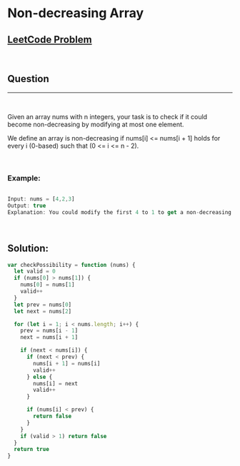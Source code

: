 # Non-decreasing Array

[1]: https://leetcode.com/problems/non-decreasing-array/

## [LeetCode Problem][1]

&nbsp;

## Question

---

&nbsp;

Given an array nums with n integers, your task is to check if it could become non-decreasing by modifying at most one element.

We define an array is non-decreasing if nums[i] <= nums[i + 1] holds for every i (0-based) such that (0 <= i <= n - 2).

&nbsp;

### **Example:**

<!-- code below -->

```javascript

Input: nums = [4,2,3]
Output: true
Explanation: You could modify the first 4 to 1 to get a non-decreasing array.

```

&nbsp;

## **Solution:**

<!-- code below -->

```javascript
var checkPossibility = function (nums) {
  let valid = 0
  if (nums[0] > nums[1]) {
    nums[0] = nums[1]
    valid++
  }
  let prev = nums[0]
  let next = nums[2]

  for (let i = 1; i < nums.length; i++) {
    prev = nums[i - 1]
    next = nums[i + 1]

    if (next < nums[i]) {
      if (next < prev) {
        nums[i + 1] = nums[i]
        valid++
      } else {
        nums[i] = next
        valid++
      }

      if (nums[i] < prev) {
        return false
      }
    }
    if (valid > 1) return false
  }
  return true
}
```

